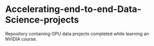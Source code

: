 # Accelerating-end-to-end-Data-Science-projects

Repository containing GPU data projects completed while learning an NVIDIA course.
